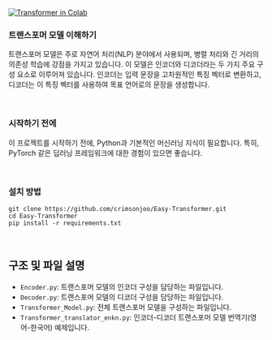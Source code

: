 [![Transformer in Colab](https://img.shields.io/static/v1?label=Open%20in%20Colab&message=사용법&color=yellow&logo=googlecolab)](https://colab.research.google.com/drive/1OQy1F-xI53ft5yVX_qEvBEVT241R5Z3T?hl=ko#scrollTo=78fuZ01p83q5)


### 트랜스포머 모델 이해하기

트랜스포머 모델은 주로 자연어 처리(NLP) 분야에서 사용되며, 병렬 처리와 긴 거리의 의존성 학습에 강점을 가지고 있습니다. 이 모델은 인코더와 디코더라는 두 가지 주요 구성 요소로 이루어져 있습니다. 인코더는 입력 문장을 고차원적인 특징 벡터로 변환하고, 디코더는 이 특징 벡터를 사용하여 목표 언어로의 문장을 생성합니다.

&nbsp;

### 시작하기 전에

이 프로젝트를 시작하기 전에, Python과 기본적인 머신러닝 지식이 필요합니다. 특히, PyTorch 같은 딥러닝 프레임워크에 대한 경험이 있으면 좋습니다.


&nbsp;

### 설치 방법

```
git clone https://github.com/crimsonjoo/Easy-Transformer.git
cd Easy-Transformer
pip install -r requirements.txt
```

&nbsp;


## 구조 및 파일 설명

- `Encoder.py`: 트랜스포머 모델의 인코더 구성을 담당하는 파일입니다.
- `Decoder.py`: 트랜스포머 모델의 디코더 구성을 담당하는 파일입니다.
- `Transformer_Model.py`: 전체 트랜스포머 모델을 구성하는 파일입니다.
- `Transformer_translator_enkn.py`: 인코더-디코더 트랜스포머 모델 번역기(영어-한국어) 예제입니다.


